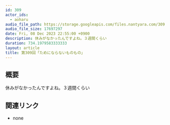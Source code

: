 ```yaml
---
id: 309
actor_ids:
  - aoharu
audio_file_path: https://storage.googleapis.com/files.nantyara.com/309.mp3
audio_file_size: 17697297
date: Fri, 08 Dec 2023 22:55:00 +0900
description: 休みがなかったんですよね。３週間くらい
duration: 734.1979583333333
layout: article
title: 第309回「ためにならないものもの」
---
```

## 概要

休みがなかったんですよね。３週間くらい

## 関連リンク

* none
